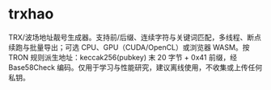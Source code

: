 # trxhao
TRX/波场地址靓号生成器。支持前/后缀、连续字符与关键词匹配，多线程、断点续跑与批量导出；可选 CPU、GPU（CUDA/OpenCL）或浏览器 WASM。按 TRON 规则派生地址：keccak256(pubkey) 末 20 字节 + 0x41 前缀，经 Base58Check 编码。仅用于学习与性能研究，建议离线使用，不收集或上传任何私钥。
